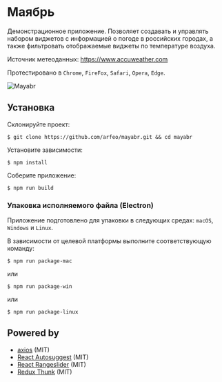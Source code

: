 # Маябрь

Демонстрационное приложение. Позволяет создавать и управлять набором виджетов с информацией о погоде в российских городах, а также фильтровать отображаемые виджеты по температуре воздуха.

Источник метеоданных: https://www.accuweather.com

Протестировано в `Chrome`, `FireFox`, `Safari`, `Opera`, `Edge`.

![Mayabr](http://static.arfeo.net/mayabr/mayabr.gif "Интерфейс приложения")

## Установка

Склонируйте проект:

```
$ git clone https://github.com/arfeo/mayabr.git && cd mayabr
```

Установите зависимости:

```
$ npm install
```

Соберите приложение:

```
$ npm run build
```

### Упаковка исполняемого файла (Electron)

Приложение подготовлено для упаковки в следующих средах: `macOS`, `Windows` и `Linux`.

В зависимости от целевой платформы выполните соответствующую команду:

```
$ npm run package-mac
```

или

```
$ npm run package-win
```

или

```
$ npm run package-linux
```

## Powered by

* [axios](https://github.com/axios/axios) (MIT)
* [React Autosuggest](https://github.com/moroshko/react-autosuggest) (MIT)
* [React Rangeslider](https://github.com/whoisandy/react-rangeslider) (MIT)
* [Redux Thunk](https://github.com/gaearon/redux-thunk) (MIT)
